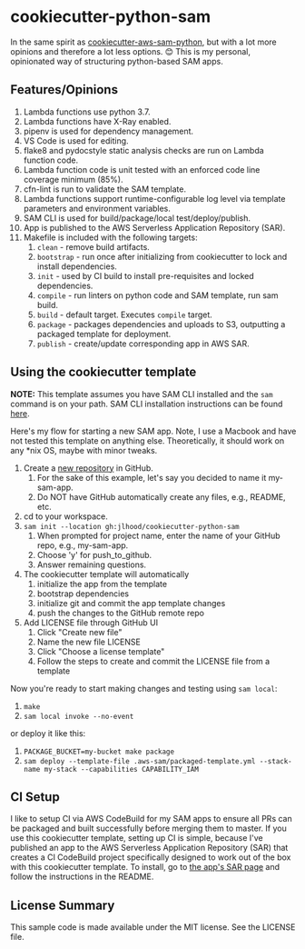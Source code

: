 # cookiecutter-python-sam

In the same spirit as [cookiecutter-aws-sam-python](https://github.com/aws-samples/cookiecutter-aws-sam-python), but with a lot more opinions and therefore a lot less options. 😊 This is my personal, opinionated way of structuring python-based SAM apps.

## Features/Opinions

1. Lambda functions use python 3.7.
1. Lambda functions have X-Ray enabled.
1. pipenv is used for dependency management.
1. VS Code is used for editing.
1. flake8 and pydocstyle static analysis checks are run on Lambda function code.
1. Lambda function code is unit tested with an enforced code line coverage minimum (85%).
1. cfn-lint is run to validate the SAM template.
1. Lambda functions support runtime-configurable log level via template parameters and environment variables.
1. SAM CLI is used for build/package/local test/deploy/publish.
1. App is published to the AWS Serverless Application Repository (SAR).
1. Makefile is included with the following targets:
    1. `clean` - remove build artifacts.
    1. `bootstrap` - run once after initializing from cookiecutter to lock and install dependencies.
    1. `init` - used by CI build to install pre-requisites and locked dependencies.
    1. `compile` - run linters on python code and SAM template, run sam build.
    1. `build` - default target. Executes `compile` target.
    1. `package` - packages dependencies and uploads to S3, outputting a packaged template for deployment.
    1. `publish` - create/update corresponding app in AWS SAR.

## Using the cookiecutter template

**NOTE:** This template assumes you have SAM CLI installed and the `sam` command is on your path. SAM CLI installation instructions can be found [here](https://docs.aws.amazon.com/serverless-application-model/latest/developerguide/serverless-sam-cli-install.html).

Here's my flow for starting a new SAM app. Note, I use a Macbook and have not tested this template on anything else. Theoretically, it should work on any *nix OS, maybe with minor tweaks.

1. Create a [new repository](https://github.com/new) in GitHub.
    1. For the sake of this example, let's say you decided to name it my-sam-app.
    1. Do NOT have GitHub automatically create any files, e.g., README, etc.
1. cd to your workspace.
1. `sam init --location gh:jlhood/cookiecutter-python-sam`
    1. When prompted for project name, enter the name of your GitHub repo, e.g., my-sam-app.
    1. Choose 'y' for push_to_github.
    1. Answer remaining questions.
1. The cookiecutter template will automatically
    1. initialize the app from the template
    1. bootstrap dependencies
    1. initialize git and commit the app template changes
    1. push the changes to the GitHub remote repo
1. Add LICENSE file through GitHub UI
    1. Click "Create new file"
    1. Name the new file LICENSE
    1. Click "Choose a license template"
    1. Follow the steps to create and commit the LICENSE file from a template

Now you're ready to start making changes and testing using `sam local`:

1. `make`
1. `sam local invoke --no-event`

or deploy it like this:

1. `PACKAGE_BUCKET=my-bucket make package`
1. `sam deploy --template-file .aws-sam/packaged-template.yml --stack-name my-stack --capabilities CAPABILITY_IAM`

## CI Setup

I like to setup CI via AWS CodeBuild for my SAM apps to ensure all PRs can be packaged and built successfully before merging them to master. If you use this cookiecutter template, setting up CI is simple, because I've published an app to the AWS Serverless Application Repository (SAR) that creates a CI CodeBuild project specifically designed to work out of the box with this cookiecutter template. To install, go to [the app's SAR page](https://serverlessrepo.aws.amazon.com/applications/arn:aws:serverlessrepo:us-east-1:277187709615:applications~python-sam-codebuild-ci) and follow the instructions in the README.

## License Summary

This sample code is made available under the MIT license. See the LICENSE file.
